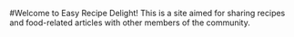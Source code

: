 #Welcome to Easy Recipe Delight!
This is a site aimed for sharing recipes and food-related articles with other members of the community.
